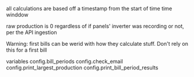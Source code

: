 all calculations are based off a timestamp from the start of time time winddow 

raw production is 0 regardless of if panels' inverter was recording or not, per the API ingestion 

Warning: first bills can be werid with how they calculate stuff. Don't rely on this for a first bill


variables
config.bill_periods
config.check_email
config.print_largest_production
config.print_bill_period_results